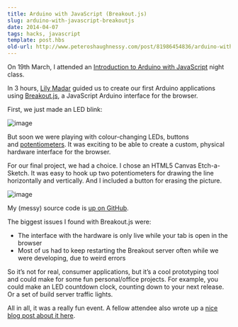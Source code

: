 ```yaml
---
title: Arduino with JavaScript (Breakout.js)
slug: arduino-with-javascript-breakoutjs
date: 2014-04-07
tags: hacks, javascript
template: post.hbs
old-url: http://www.peteroshaughnessy.com/post/81986454836/arduino-with-javascript-breakoutjs
---
```


On 19th March, I attended an [Introduction to Arduino with
JavaScript](http://www.eventhandler.co.uk/events/ldnjsnightclass-introtoarduino) night
class.

In 3 hours, [Lily Madar](https://twitter.com/Lily_2point0) guided us to
create our first Arduino applications
using [Breakout.js](http://breakoutjs.com/), a JavaScript Arduino
interface for the browser.

First, we just made an LED blink:

![image](http://33.media.tumblr.com/062a1c6174fb0bd80e97d616de7fa5a0/tumblr_inline_n3nv28U7fn1r5besl.png)

But soon we were playing with colour-changing LEDs, buttons
and [potentiometers](http://www.arduino.cc/en/Tutorial/Potentiometer). It
was exciting to be able to create a custom, physical hardware interface
for the browser.

For our final project, we had a choice. I chose an HTML5 Canvas
Etch-a-Sketch. It was easy to hook up two potentiometers for drawing the
line horizontally and vertically. And I included a button for erasing
the picture.

![image](http://31.media.tumblr.com/4802b95c3c6caa438153dbd8fc5d092d/tumblr_inline_n3nv33qVGP1r5besl.png)

My (messy) source code is [up on
GitHub](https://github.com/poshaughnessy/intro-to-arduino-with-javascript).

The biggest issues I found with Breakout.js were:

-   The interface with the hardware is only live while your tab is open
    in the browser
-   Most of us had to keep restarting the Breakout server often while we
    were developing, due to weird errors

So it’s not for real, consumer applications, but it’s a cool prototyping
tool and could make for some fun personal/office projects. For example,
you could make an LED countdown clock, counting down to your next
release. Or a set of build server traffic lights.

All in all, it was a really fun event. A fellow attendee also
wrote up a [nice blog post about it
here](http://blog.caplin.com/2014/03/28/using-javascript-to-program-an-arduino/).


